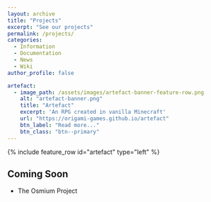 ```yaml
---
layout: archive
title: "Projects"
excerpt: "See our projects"
permalink: /projects/
categories:
  - Information
  - Documentation
  - News
  - Wiki
author_profile: false

artefact:
  - image_path: /assets/images/artefact-banner-feature-row.png
    alt: "artefact-banner.png"
    title: "Artefact"
    excerpt: 'An RPG created in vanilla Minecraft'
    url: "https://origami-games.github.io/artefact"
    btn_label: "Read more..."
    btn_class: "btn--primary"
---
```


{% include feature_row id="artefact" type="left" %}

## Coming Soon
- The Osmium Project
